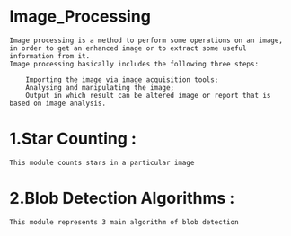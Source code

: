 # Image_Processing
    Image processing is a method to perform some operations on an image, in order to get an enhanced image or to extract some useful information from it.
    Image processing basically includes the following three steps:

        Importing the image via image acquisition tools;
        Analysing and manipulating the image;
        Output in which result can be altered image or report that is based on image analysis.
# 1.Star Counting : 
    This module counts stars in a particular image
# 2.Blob Detection Algorithms :
    This module represents 3 main algorithm of blob detection
    
